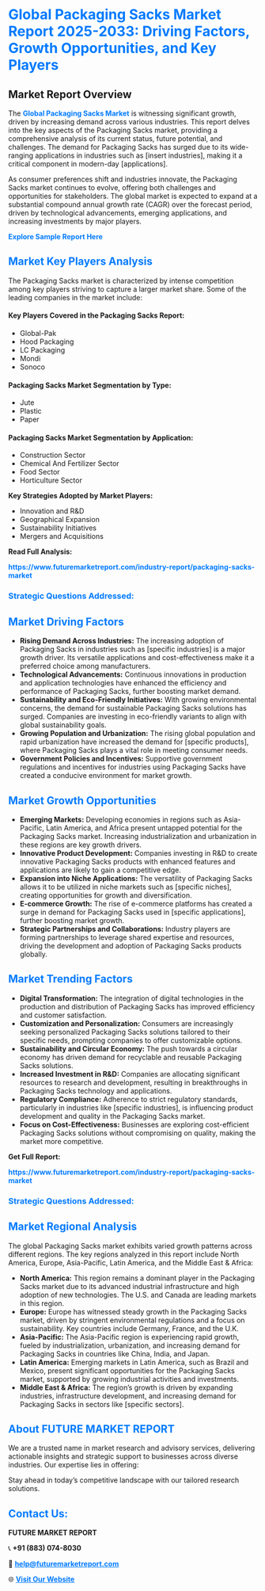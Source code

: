 <h1 style="color: #007BFF;">Global Packaging Sacks Market Report 2025-2033: Driving Factors, Growth Opportunities, and Key Players</h1>

<section id="overview">
<h2>Market Report Overview</h2>
<p>The <a href="https://www.futuremarketreport.com/industry-report/packaging-sacks-market" style="color: #007BFF; text-decoration: none;"><strong>Global Packaging Sacks Market</strong></a> is witnessing significant growth, driven by increasing demand across various industries. This report delves into the key aspects of the Packaging Sacks market, providing a comprehensive analysis of its current status, future potential, and challenges. The demand for Packaging Sacks has surged due to its wide-ranging applications in industries such as [insert industries], making it a critical component in modern-day [applications].</p>
<p>As consumer preferences shift and industries innovate, the Packaging Sacks market continues to evolve, offering both challenges and opportunities for stakeholders. The global market is expected to expand at a substantial compound annual growth rate (CAGR) over the forecast period, driven by technological advancements, emerging applications, and increasing investments by major players.</p>
</section>

<section id="overview">
<p><a href="https://www.futuremarketreport.com/request-sample/reportId=50861" style="color: #007BFF; text-decoration: none;"><strong>Explore Sample Report Here</strong></a></p>
</section>

<section id="key-players">
<h2 style="color: #007BFF;">Market Key Players Analysis</h2>
<p>The Packaging Sacks market is characterized by intense competition among key players striving to capture a larger market share. Some of the leading companies in the market include:</p>
<h4>Key Players Covered in the Packaging Sacks Report:</h4>
<ul><li>Global-Pak</li><li>Hood Packaging</li><li>LC Packaging</li><li>Mondi</li><li>Sonoco</li></ul>
<h4>Packaging Sacks Market Segmentation by Type:</h4>
<ul><li>Jute</li><li>Plastic</li><li>Paper</li></ul>

<h4>Packaging Sacks Market Segmentation by Application:</h4>
<ul><li>Construction Sector</li><li>Chemical And Fertilizer Sector</li><li>Food Sector</li><li>Horticulture Sector</li></ul>
<p><strong>Key Strategies Adopted by Market Players:</strong></p>
<ul>
<li>Innovation and R&D</li>
<li>Geographical Expansion</li>
<li>Sustainability Initiatives</li>
<li>Mergers and Acquisitions</li>
</ul>
</section>

<section>
<p><strong>Read Full Analysis: </strong></p><a href="https://www.futuremarketreport.com/industry-report/packaging-sacks-market" style="color: #007BFF; text-decoration: none;"><strong>https://www.futuremarketreport.com/industry-report/packaging-sacks-market</strong></a>
<h3 style="color: #007BFF;">Strategic Questions Addressed:</h3>
</section>

<section id="driving-factors">
<h2 style="color: #007BFF;">Market Driving Factors</h2>
<ul>
<li><strong>Rising Demand Across Industries:</strong> The increasing adoption of Packaging Sacks in industries such as [specific industries] is a major growth driver. Its versatile applications and cost-effectiveness make it a preferred choice among manufacturers.</li>
<li><strong>Technological Advancements:</strong> Continuous innovations in production and application technologies have enhanced the efficiency and performance of Packaging Sacks, further boosting market demand.</li>
<li><strong>Sustainability and Eco-Friendly Initiatives:</strong> With growing environmental concerns, the demand for sustainable Packaging Sacks solutions has surged. Companies are investing in eco-friendly variants to align with global sustainability goals.</li>
<li><strong>Growing Population and Urbanization:</strong> The rising global population and rapid urbanization have increased the demand for [specific products], where Packaging Sacks plays a vital role in meeting consumer needs.</li>
<li><strong>Government Policies and Incentives:</strong> Supportive government regulations and incentives for industries using Packaging Sacks have created a conducive environment for market growth.</li>
</ul>
</section>

<section id="growth-opportunities">
<h2 style="color: #007BFF;">Market Growth Opportunities</h2>
<ul>
<li><strong>Emerging Markets:</strong> Developing economies in regions such as Asia-Pacific, Latin America, and Africa present untapped potential for the Packaging Sacks market. Increasing industrialization and urbanization in these regions are key growth drivers.</li>
<li><strong>Innovative Product Development:</strong> Companies investing in R&D to create innovative Packaging Sacks products with enhanced features and applications are likely to gain a competitive edge.</li>
<li><strong>Expansion into Niche Applications:</strong> The versatility of Packaging Sacks allows it to be utilized in niche markets such as [specific niches], creating opportunities for growth and diversification.</li>
<li><strong>E-commerce Growth:</strong> The rise of e-commerce platforms has created a surge in demand for Packaging Sacks used in [specific applications], further boosting market growth.</li>
<li><strong>Strategic Partnerships and Collaborations:</strong> Industry players are forming partnerships to leverage shared expertise and resources, driving the development and adoption of Packaging Sacks products globally.</li>
</ul>
</section>

<section id="trending-factors">
<h2 style="color: #007BFF;">Market Trending Factors</h2>
<ul>
<li><strong>Digital Transformation:</strong> The integration of digital technologies in the production and distribution of Packaging Sacks has improved efficiency and customer satisfaction.</li>
<li><strong>Customization and Personalization:</strong> Consumers are increasingly seeking personalized Packaging Sacks solutions tailored to their specific needs, prompting companies to offer customizable options.</li>
<li><strong>Sustainability and Circular Economy:</strong> The push towards a circular economy has driven demand for recyclable and reusable Packaging Sacks solutions.</li>
<li><strong>Increased Investment in R&D:</strong> Companies are allocating significant resources to research and development, resulting in breakthroughs in Packaging Sacks technology and applications.</li>
<li><strong>Regulatory Compliance:</strong> Adherence to strict regulatory standards, particularly in industries like [specific industries], is influencing product development and quality in the Packaging Sacks market.</li>
<li><strong>Focus on Cost-Effectiveness:</strong> Businesses are exploring cost-efficient Packaging Sacks solutions without compromising on quality, making the market more competitive.</li>
</ul>
</section>

<section>
<p><strong>Get Full Report: </strong></p><a href="https://www.futuremarketreport.com/industry-report/packaging-sacks-market" style="color: #007BFF; text-decoration: none;"><strong>https://www.futuremarketreport.com/industry-report/packaging-sacks-market</strong></a>
<h3 style="color: #007BFF;">Strategic Questions Addressed:</h3>
</section>


<section id="regional-analysis">
<h2 style="color: #007BFF;">Market Regional Analysis</h2>
<p>The global Packaging Sacks market exhibits varied growth patterns across different regions. The key regions analyzed in this report include North America, Europe, Asia-Pacific, Latin America, and the Middle East & Africa:</p>
<ul>
<li><strong>North America:</strong> This region remains a dominant player in the Packaging Sacks market due to its advanced industrial infrastructure and high adoption of new technologies. The U.S. and Canada are leading markets in this region.</li>
<li><strong>Europe:</strong> Europe has witnessed steady growth in the Packaging Sacks market, driven by stringent environmental regulations and a focus on sustainability. Key countries include Germany, France, and the U.K.</li>
<li><strong>Asia-Pacific:</strong> The Asia-Pacific region is experiencing rapid growth, fueled by industrialization, urbanization, and increasing demand for Packaging Sacks in countries like China, India, and Japan.</li>
<li><strong>Latin America:</strong> Emerging markets in Latin America, such as Brazil and Mexico, present significant opportunities for the Packaging Sacks market, supported by growing industrial activities and investments.</li>
<li><strong>Middle East & Africa:</strong> The region’s growth is driven by expanding industries, infrastructure development, and increasing demand for Packaging Sacks in sectors like [specific sectors].</li>
</ul>
</section>

<footer>
<h2 style="color: #007BFF;">About FUTURE MARKET REPORT</h2>
<p>We are a trusted name in market research and advisory services, delivering actionable insights and strategic support to businesses across diverse industries. Our expertise lies in offering:</p>

<p>Stay ahead in today’s competitive landscape with our tailored research solutions.</p>

<h2 style="color: #007BFF;">Contact Us:</h2>
<p><strong>FUTURE MARKET REPORT</strong></p>
<p>📞 <strong>+91 (883) 074-8030</strong></p>
<p>📧 <strong><a href="mailto:help@futuremarketreport.com" style="color: #007BFF;">help@futuremarketreport.com</a></strong></p>
<p>🌐 <strong><a href="https://www.futuremarketreport.com/" style="color: #007BFF;">Visit Our Website</a></strong></p>
</footer>